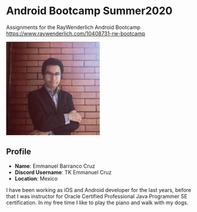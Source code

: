# Android Bootcamp Summer2020
Assignments for the RayWenderlich Android Bootcamp 
https://www.raywenderlich.com/10408731-rw-bootcamp

![alt text](images/photo_profile.jpeg)

## Profile

* **Name**: Emmanuel Barranco Cruz
* **Discord Username**: TK Emmanuel Cruz
* **Location**: Mexico

I have been working as iOS and Android developer for the last years, before that I was instructor for Oracle Certified Professional Java Programmer SE certification. In my free time I like to play the piano and walk with my dogs.
